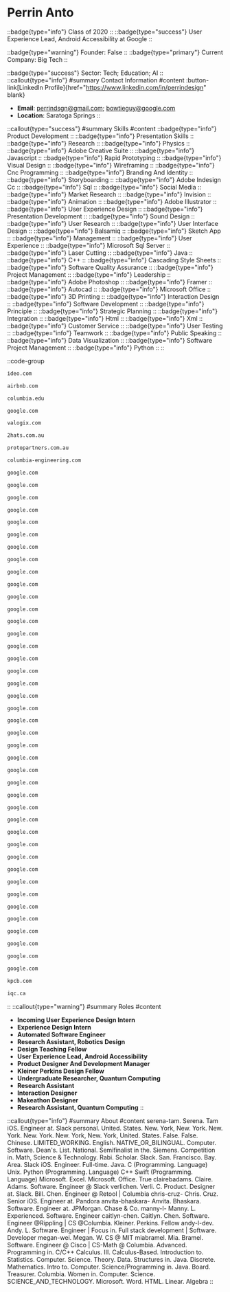 # Perrin Anto
::badge{type="info"}
Class of 2020
::
::badge{type="success"}
User Experience Lead, Android Accessibility at Google
::

::badge{type="warning"}
Founder: False
::
::badge{type="primary"}
Current Company: Big Tech
::

::badge{type="success"}
Sector: Tech; Education; AI
::
::callout{type="info"}
#summary
Contact Information
#content
:button-link[LinkedIn Profile]{href="https://www.linkedin.com/in/perrindesign" blank}
- **Email**: perrindsgn@gmail.com; bowtieguy@google.com
- **Location**: Saratoga Springs
::

::callout{type="success"}
#summary
Skills
#content
::badge{type="info"}
Product Development
::
::badge{type="info"}
Presentation Skills
::
::badge{type="info"}
Research
::
::badge{type="info"}
Physics
::
::badge{type="info"}
Adobe Creative Suite
::
::badge{type="info"}
Javascript
::
::badge{type="info"}
Rapid Prototyping
::
::badge{type="info"}
Visual Design
::
::badge{type="info"}
Wireframing
::
::badge{type="info"}
Cnc Programming
::
::badge{type="info"}
Branding And Identity
::
::badge{type="info"}
Storyboarding
::
::badge{type="info"}
Adobe Indesign Cc
::
::badge{type="info"}
Sql
::
::badge{type="info"}
Social Media
::
::badge{type="info"}
Market Research
::
::badge{type="info"}
Invision
::
::badge{type="info"}
Animation
::
::badge{type="info"}
Adobe Illustrator
::
::badge{type="info"}
User Experience Design
::
::badge{type="info"}
Presentation Development
::
::badge{type="info"}
Sound Design
::
::badge{type="info"}
User Research
::
::badge{type="info"}
User Interface Design
::
::badge{type="info"}
Balsamiq
::
::badge{type="info"}
Sketch App
::
::badge{type="info"}
Management
::
::badge{type="info"}
User Experience
::
::badge{type="info"}
Microsoft Sql Server
::
::badge{type="info"}
Laser Cutting
::
::badge{type="info"}
Java
::
::badge{type="info"}
C++
::
::badge{type="info"}
Cascading Style Sheets
::
::badge{type="info"}
Software Quality Assurance
::
::badge{type="info"}
Project Management
::
::badge{type="info"}
Leadership
::
::badge{type="info"}
Adobe Photoshop
::
::badge{type="info"}
Framer
::
::badge{type="info"}
Autocad
::
::badge{type="info"}
Microsoft Office
::
::badge{type="info"}
3D Printing
::
::badge{type="info"}
Interaction Design
::
::badge{type="info"}
Software Development
::
::badge{type="info"}
Principle
::
::badge{type="info"}
Strategic Planning
::
::badge{type="info"}
Integration
::
::badge{type="info"}
Html
::
::badge{type="info"}
Xml
::
::badge{type="info"}
Customer Service
::
::badge{type="info"}
User Testing
::
::badge{type="info"}
Teamwork
::
::badge{type="info"}
Public Speaking
::
::badge{type="info"}
Data Visualization
::
::badge{type="info"}
Software Project Management
::
::badge{type="info"}
Python
::
::

::code-group
```bash [IDEO]
ideo.com
```
```bash [Airbnb]
airbnb.com
```
```bash [Columbia University]
columbia.edu
```
```bash [Google]
google.com
```
```bash [Valogix]
valogix.com
```
```bash [2hats]
2hats.com.au
```
```bash [Proto Partners]
protopartners.com.au
```
```bash [Columbia Engineering and Services]
columbia-engineering.com
```
```bash [Google]
google.com
```
```bash [Google]
google.com
```
```bash [Google]
google.com
```
```bash [Google]
google.com
```
```bash [Google]
google.com
```
```bash [Google]
google.com
```
```bash [Google]
google.com
```
```bash [Google]
google.com
```
```bash [Google]
google.com
```
```bash [Google]
google.com
```
```bash [Google]
google.com
```
```bash [Google]
google.com
```
```bash [Google]
google.com
```
```bash [Google]
google.com
```
```bash [Google]
google.com
```
```bash [Google]
google.com
```
```bash [Google]
google.com
```
```bash [Google]
google.com
```
```bash [Google]
google.com
```
```bash [Google]
google.com
```
```bash [Google]
google.com
```
```bash [Google]
google.com
```
```bash [Google]
google.com
```
```bash [Google]
google.com
```
```bash [Google]
google.com
```
```bash [Google]
google.com
```
```bash [Google]
google.com
```
```bash [Google]
google.com
```
```bash [Google]
google.com
```
```bash [Google]
google.com
```
```bash [Google]
google.com
```
```bash [Google]
google.com
```
```bash [Google]
google.com
```
```bash [Google]
google.com
```
```bash [Google]
google.com
```
```bash [Google]
google.com
```
```bash [Google]
google.com
```
```bash [Google]
google.com
```
```bash [Google]
google.com
```
```bash [Google]
google.com
```
```bash [Google]
google.com
```
```bash [Kleiner Perkins Caufield & Byers]
kpcb.com
```
```bash [Institute For Quantum Computing]
iqc.ca
```
::
::callout{type="warning"}
#summary
Roles
#content
- **Incoming User Experience Design Intern**
- **Experience Design Intern**
- **Automated Software Engineer**
- **Research Assistant, Robotics Design**
- **Design Teaching Fellow**
- **User Experience Lead, Android Accessibility**
- **Product Designer And Development Manager**
- **Kleiner Perkins Design Fellow**
- **Undergraduate Researcher, Quantum Computing**
- **Research Assistant**
- **Interaction Designer**
- **Makeathon Designer**
- **Research Assistant, Quantum Computing**
::

::callout{type="info"}
#summary
About
#content
serena-tam. Serena. Tam iOS. Engineer at. Slack personal. United. States. New. York, New. York. New. York. New. York. New. York, New. York, United. States. False. False. Chinese. LIMITED_WORKING. English. NATIVE_OR_BILINGUAL. Computer. Software. Dean's. List. National. Semifinalist in the. Siemens. Competition in. Math, Science & Technology. Rabi. Scholar. Slack. San. Francisco. Bay. Area. Slack iOS. Engineer. Full-time. Java. C (Programming. Language) Unix. Python (Programming. Language) C++ Swift (Programming. Language) Microsoft. Excel. Microsoft. Office. True clairebadams. Claire. Adams. Software. Engineer @ Slack verlichen. Verli. C. Product. Designer at. Slack. Bill. Chen. Engineer @ Retool | Columbia chris-cruz- Chris. Cruz. Senior iOS. Engineer at. Pandora anvita-bhaskara- Anvita. Bhaskara. Software. Engineer at. JPMorgan. Chase & Co. manny-l- Manny. L. Experienced. Software. Engineer caitlyn-chen. Caitlyn. Chen. Software. Engineer @Rippling | CS @Columbia. Kleiner. Perkins. Fellow andy-l-dev. Andy. L. Software. Engineer | Focus in. Full stack development | Software. Developer megan-wei. Megan. W. CS @ MIT miabramel. Mia. Bramel. Software. Engineer @ Cisco | CS-Math @ Columbia. Advanced. Programming in. C/C++ Calculus. III. Calculus-Based. Introduction to. Statistics. Computer. Science. Theory. Data. Structures in. Java. Discrete. Mathematics. Intro to. Computer. Science/Programming in. Java. Board. Treasurer. Columbia. Women in. Computer. Science. SCIENCE_AND_TECHNOLOGY. Microsoft. Word. HTML. Linear. Algebra
::
